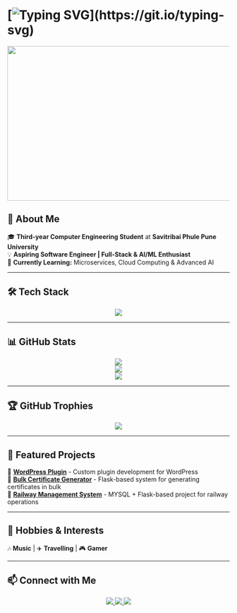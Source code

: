 # [![Typing SVG](https://readme-typing-svg.herokuapp.com?font=Fira+Code&size=22&pause=1000&color=F74C00&width=600&lines=Hey+there!+👋;I'm+Anand+Bora!;Aspiring+Software+Engineer;Software+Development+Passionate+about+AI%2FML+and+Development!)](https://git.io/typing-svg)  

<p align="center">
  <img src="https://media3.giphy.com/media/v1.Y2lkPTc5MGI3NjExNWs4eTZremRibmN4ZmlmdnE5OXVzbnBrejZra3d6YTlyMng3d2lndSZlcD12MV9pbnRlcm5hbF9naWZfYnlfaWQmY3Q9Zw/Ws6T5PN7wHv3cY8xy8/giphy.gif" width="600" height="350">
</p>

## 🚀 About Me  
🎓 **Third-year Computer Engineering Student** at **Savitribai Phule Pune University**  
💡 **Aspiring Software Engineer | Full-Stack & AI/ML Enthusiast**  
🌱 **Currently Learning:** Microservices, Cloud Computing & Advanced AI  

---

## 🛠️ Tech Stack  

<p align="center">  
  <img src="https://skillicons.dev/icons?i=python,java,js,html,css,react,flask,mongodb,mysql,git,github,vscode" />
</p>  

---

## 📊 GitHub Stats  

<p align="center">
  <img src="https://github-readme-streak-stats.herokuapp.com/?user=Anand-Bora-0001&theme=radical&hide_border=true" />
  <br>
  <img src="https://github-readme-stats.vercel.app/api?username=Anand-Bora-0001&show_icons=true&theme=radical&hide=contribs" />
  <br>
  <img src="https://github-readme-stats.vercel.app/api/top-langs/?username=Anand-Bora-0001&layout=compact&theme=radical" />
</p>

---

## 🏆 GitHub Trophies  
<p align="center">  
  <img src="https://github-profile-trophy.vercel.app/?username=Anand-Bora-0001&theme=darkhub&margin-w=15&margin-h=15&no-bg=true&no-frame=true" />  
</p>

---

## 📌 Featured Projects  
🚀 **[WordPress Plugin](#)** - Custom plugin development for WordPress  
📜 **[Bulk Certificate Generator](#)** - Flask-based system for generating certificates in bulk  
🚆 **[Railway Management System](#)** - MYSQL + Flask-based project for railway operations  

---

## 🌟 Hobbies & Interests  
🎶 **Music** | ✈️ **Travelling** | 🎮 **Gamer**

---

## 📫 Connect with Me  
<p align="center">
  <a href="https://www.linkedin.com/in/anand-bora/">
    <img src="https://img.shields.io/badge/LinkedIn-blue?style=for-the-badge&logo=linkedin" />
  </a>
  <a href="https://www.instagram.com/anand0001/">
    <img src="https://img.shields.io/badge/Instagram-E4405F?style=for-the-badge&logo=instagram&logoColor=white" />
  </a>
  <a href="https://github.com/Anand-Bora-0001">
    <img src="https://img.shields.io/badge/GitHub-181717?style=for-the-badge&logo=github&logoColor=white" />
  </a>
</p>
